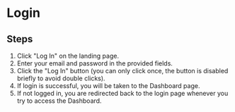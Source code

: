# Login

## Steps
1. Click "Log In" on the landing page.
2. Enter your email and password in the provided fields.
3. Click the "Log In" button (you can only click once, the button is disabled briefly to avoid double clicks).
4. If login is successful, you will be taken to the Dashboard page.
5. If not logged in, you are redirected back to the login page whenever you try to access the Dashboard.